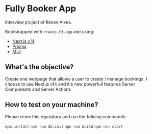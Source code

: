 # Fully Booker App

Interview project of Renan Alves.

Bootstrapped with `create-t3-app` and using:
- [Next.js v14](https://nextjs.org)
- [Prisma](https://prisma.io)
- [MUI](https://mui.com/material-ui)


## What's the objective?

Create one webpage that allows a user to create / manage bookings.
I choose to use Next.js v14 and it's new powerfull features Server Components and Server Actions


## How to test on your machine?

Please clone this repository and run the folloing commands:

`npm install`
`npm run db:init`
`npm run build`
`npm run start`
